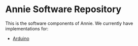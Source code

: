 # Annie Software Repository

This is the software components of Annie.
We currently have implementations for:

- [Arduino](arduino/)

